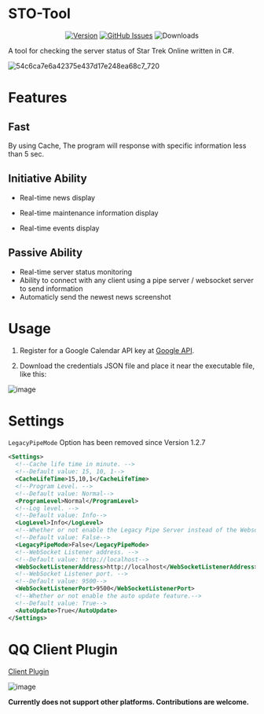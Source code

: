 # STO-Tool

<div align="center">

[![Version](https://img.shields.io/github/v/release/XKaguya/STOTool?sort=semver&style=flat-square&color=8DBBE9&label=Version)]()
[![GitHub Issues](https://img.shields.io/github/issues/XKaguya/STOTool/total?style=flat-square&label=Issues&color=d77982)](https://github.com/XKaguya/STOTool)
![Downloads](https://img.shields.io/github/downloads/XKaguya/STOTool/total?style=flat-square&label=Downloads&color=d77982)

</div>

A tool for checking the server status of Star Trek Online written in C#.

![54c6ca7e6a42375e437d17e248ea68c7_720](https://github.com/user-attachments/assets/1b80e6b4-c350-40b6-9835-5e1b9f9e30f7)

# Features
## Fast
By using Cache, The program will response with specific information less than 5 sec.
## Initiative Ability
* Real-time news display
  
* Real-time maintenance information display

* Real-time events display

## Passive Ability
* Real-time server status monitoring
* Ability to connect with any client using a pipe server / websocket server to send information
* Automaticly send the newest news screenshot

# Usage
1. Register for a Google Calendar API key at [Google API](https://console.cloud.google.com/apis/credentials).

2. Download the credentials JSON file and place it near the executable file, like this:

![image](https://github.com/user-attachments/assets/c52f22f3-4b31-49aa-83ba-5673f2bd161e)


# Settings
`LegacyPipeMode` Option has been removed since Version 1.2.7

```xml
<Settings>
  <!--Cache life time in minute. -->
  <!--Default value: 15, 10, 1-->
  <CacheLifeTime>15,10,1</CacheLifeTime>
  <!--Program Level. -->
  <!--Default value: Normal-->
  <ProgramLevel>Normal</ProgramLevel>
  <!--Log level. -->
  <!--Default value: Info-->
  <LogLevel>Info</LogLevel>
  <!--Whether or not enable the Legacy Pipe Server instead of the Websocket Server. -->
  <!--Default value: False-->
  <LegacyPipeMode>False</LegacyPipeMode>
  <!--WebSocket Listener address. -->
  <!--Default value: http://localhost-->
  <WebSocketListenerAddress>http://localhost</WebSocketListenerAddress>
  <!--WebSocket Listener port. -->
  <!--Default value: 9500-->
  <WebSocketListenerPort>9500</WebSocketListenerPort>
  <!--Whether or not enable the auto update feature.-->
  <!--Default value: True-->
  <AutoUpdate>True</AutoUpdate>
</Settings>
```

# QQ Client Plugin
[Client Plugin](https://github.com/XKaguya/zhenxun_STO_ServerChecker)

![image](https://github.com/XKaguya/STOTool/assets/96401952/a71fbe08-9f74-43c2-90ed-d594a9ec91f6)

**Currently does not support other platforms. Contributions are welcome.**



